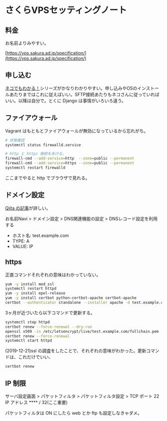 さくらVPSセッティングノート
===

## 料金

お名前よりみやすい。

[https://vps.sakura.ad.jp/specification/](https://vps.sakura.ad.jp/specification/)


## 申し込む

[ネコでもわかる！](https://knowledge.sakura.ad.jp/7938/)シリーズがかなりわかりやすい。申し込みやOSのインストールあたりまではこれに従えばいい。SFTP接続あたりもネコさんに従っていればいい。以降は自分で。とくに Django は事情がいろいろ違う。


## ファイアウォール

Vagrant はもともとファイアウォールが無効になっているから忘れがち。

```bash
# 状態確認
systemctl status firewalld.service

# http と https 接続をあける。
firewall-cmd --add-service=http  --zone=public --permanent
firewall-cmd --add-service=https --zone=public --permanent
systemctl restart firewalld
```

ここまでやると http でブラウザで見れる。


## ドメイン設定

[Qiita の記事](https://qiita.com/kazu56/items/02decb916c7e6436a2c5)が詳しい。

お名前Navi > ドメイン設定 > DNS関連機能の設定 > DNSレコード設定を利用する

- ホスト名: test.example.com
- TYPE: A
- VALUE: IP


## https

正直コマンドそれぞれの意味はわかっていない。

```bash
yum -y install mod_ssl
systemctl restart httpd
yum -y install epel-release
yum -y install certbot python-certbot-apache certbot-apache
certbot --authenticator standalone --installer apache -d test.example.com --pre-hook "apachectl stop" --post-hook "apachectl start"
```

3ヶ月が近づいたら以下コマンドで更新する。

```bash
systemctl stop httpd
certbot renew --force-renewal --dry-run
openssl x509 -in /etc/letsencrypt/live/test.example.com/fullchain.pem -noout -dates
certbot renew --force-renewal
systemctl start httpd
```

(2019-12-21)ssl の調査をしたことで、それぞれの意味がわかった。更新コマンドは、これだけでいい、

```bash
certbot renew
```

## IP 制限

サーバ設定画面 > パケットフィルタ > パケットフィルタ設定 > TCP ポート 22 IP アドレス **** / 32(ここ重要)

パケットフィルタは ON にしたら web とか ftp も設定しなきゃダメ。
